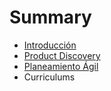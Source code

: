 # Summary

* [Introducción](README.md)
* [Product Discovery](chapter1.md)
* [Planeamiento Ágil](planeamiento-agil.md)
* Curriculums


